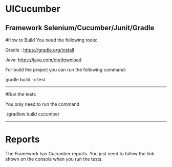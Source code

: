 # UICucumber
Framework Selenium/Cucumber/Junit/Gradle
---------------------------------
#How to Build
You need the following tools:

Gradle : https://gradle.org/install

Java: https://java.com/en/download

For build the project you can run the following command:

gradle build -x test

----------------------------------
#Run the tests

You only need to run the command

./gradlew build cucumber


------------------------------------

# Reports

The Framework has Cucumber reports. You just need to follow the link shown on the console when you run the tests.
